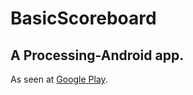 # BasicScoreboard
## A Processing-Android app.

As seen at [Google Play](https://play.google.com/store/apps/details?id=pt.softlab).
